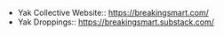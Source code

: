 - Yak Collective Website:: https://breakingsmart.com/
- Yak Droppings:: https://breakingsmart.substack.com/

